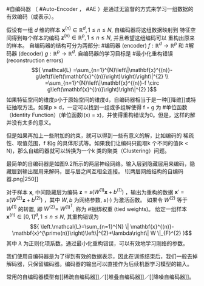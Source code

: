#自编码器 （ #Auto-Encoder ， #AE ）是通过无监督的方式来学习一组数据的有效编码（或表示）。

假设有一组 ${d}$ 维的样本 ${\mathbf{x}^{(n)} \in \mathbb{R}^{d}, 1 \leq n \leq N}$, 自编码器将这组数据映射到 特征空间得到每个样本的编码 ${\mathbf{z}^{(n)} \in \mathbb{R}^{p}, 1 \leq n \leq N}$, 并且希望这组编码可以 重构出原来的样本。 
自编码器的结构可分为两部分: #编码器 (encoder) ${ f: \mathbb{R}^{d} \rightarrow \mathbb{R}^{p} }$ 和 #解码器 (decoder) ${ g: \mathbb{R}^{p} \rightarrow \mathbb{R}^{d} . }$ 
自编码器的学习目标是 #最小化重构错误 (reconstruction errors) $${ \mathcal{L} =\sum_{n=1}^{N}\left\|\mathbf{x}^{(n)}-g\left(f\left(\mathbf{x}^{(n)}\right)\right)\right\|^{2} \\ =\sum_{n=1}^{N}\left\|\mathbf{x}^{(n)}-f \circ g\left(\mathbf{x}^{(n)}\right)\right\|^{2} }$$
如果特征空间的维度p小于原始空间的维度d，自编码器相当于是一种[[降维]]或特征抽取方法。如果p ≥ d，一定可以找到一组或多组解使得 f ◦ g 为 #单位函数 （Identity Function）(单位函数I(x) = x)，并使得重构错误为0。但是，这样的解并没有太多的意义。

但是如果再加上一些附加的约束，就可以得到一些有意义的解，比如编码的 稀疏性、取值范围，f 和g 的具体形式等。如果我们让编码只能取k 个不同的值(k < N)，那么自编码器就可以转换为一个k 类的聚类（Clustering）问题。

最简单的自编码器是如图9.2所示的两层神经网络。输入层到隐藏层用来编码，隐藏层到输出层用来解码，层与层之间互相全连接。
![[两层网络结构的自编码器.png|250]]

对于样本 ${\mathbf{x}}$, 中间隐藏层为编码 ${ \mathbf{z}=s\left(W^{(1)} \mathbf{x}+b^{(1)}\right) }$ ，输出为重构的数据 ${ \mathbf{x}{\prime}=s\left(W^{(2)} \mathbf{z}+b^{(2)}\right) }$ ，其中 ${W, b}$ 为网络参数, ${s(\cdot)}$ 为激活函数。
如果令 ${W^{(2)}}$ 等于 ${W^{(1)}}$ 的转置, 即 ${W^{(2)}=}$ ${W^{(1)^{\mathrm{T}}}}$, 称为 #捆绑权重 (tied weights)。 
给定一组样本 ${\mathbf{x}^{(n)} \in[0,1]^{d}, 1 \leq n \leq N}$, 其重构错误为$${ \left.\mathcal{L}=\sum_{n=1}^{N} \| \mathbf{x}^{(n)}-\mathbf{x}^{\prime(n)}\right)\left\|^{2}+\lambda\right\| W \|_{F}^{2} }$$ 其中 ${\lambda}$ 为正则化项系数。通过最小化重构错误，可以有效地学习刚络的参数。

我们使用自编码器是为了得到有效的数据表示，因此在训练结束后，我们一般去掉解码器，只保留编码器。编码器的输出可以直接作为后续机器学习模型的输入。

常用的自编码器模型有[[稀疏自编码器]]／[[堆叠自编码器]]／[[降噪自编码器]]。